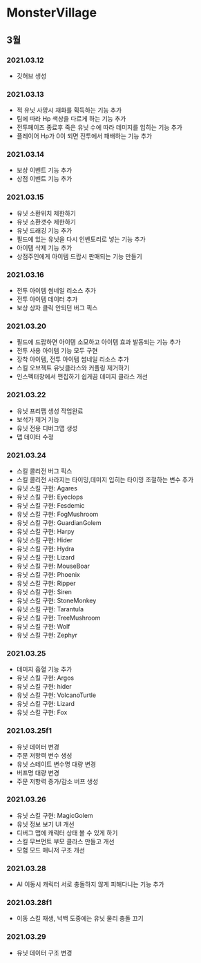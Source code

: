 # MonsterVillage
## 3월
### 2021.03.12
- 깃허브 생성

### 2021.03.13
- 적 유닛 사망시 재화를 획득하는 기능 추가
- 팀에 따라 Hp 색상을 다르게 하는 기능 추가
- 전투페이즈 종료후 죽은 유닛 수에 따라 데미지를 입히는 기능 추가
- 플레이어 Hp가 0이 되면 전투에서 패배하는 기능 추가

### 2021.03.14
- 보상 이벤트 기능 추가
- 상점 이벤트 기능 추가

### 2021.03.15
- 유닛 소환위치 제한하기
- 유닛 소환갯수 제한하기
- 유닛 드래깅 기능 추가
- 필드에 있는 유닛을 다시 인벤토리로 넣는 기능 추가
- 아이템 삭제 기능 추가
- 상점주인에게 아이템 드랍시 판매되는 기능 만들기

### 2021.03.16
- 전투 아이템 썸네일 리소스 추가
- 전투 아이템 데이터 추가
- 보상 상자 클릭 안되던 버그 픽스

### 2021.03.20
- 필드에 드랍하면 아이템 소모하고 아이템 효과 발동되는 기능 추가
- 전투 사용 아이템 기능 모두 구현
- 장착 아이템, 전투 아이템 썸네일 리소스 추가
- 스킬 오브젝트 유닛클라스와 커플링 제거하기
- 인스펙터창에서 편집하기 쉽게끔 데미지 클라스 개선

### 2021.03.22
- 유닛 프리팹 생성 작업완료
- 보석가 제거 기능
- 유닛 전용 디버그맵 생성
- 맵 데이터 수정

### 2021.03.24
- 스킬 콜리전 버그 픽스
- 스킬 콜리전 사라지는 타이밍,데미지 입히는 타이밍 조절하는 변수 추가
- 유닛 스킬 구현: Agares
- 유닛 스킬 구현: Eyeclops
- 유닛 스킬 구현: Fesdemic
- 유닛 스킬 구현: FogMushroom
- 유닛 스킬 구현: GuardianGolem
- 유닛 스킬 구현: Harpy
- 유닛 스킬 구현: Hider
- 유닛 스킬 구현: Hydra
- 유닛 스킬 구현: Lizard
- 유닛 스킬 구현: MouseBoar
- 유닛 스킬 구현: Phoenix
- 유닛 스킬 구현: Ripper
- 유닛 스킬 구현: Siren
- 유닛 스킬 구현: StoneMonkey
- 유닛 스킬 구현: Tarantula
- 유닛 스킬 구현: TreeMushroom
- 유닛 스킬 구현: Wolf
- 유닛 스킬 구현: Zephyr

### 2021.03.25
- 데미지 흡혈 기능 추가
- 유닛 스킬 구현: Argos
- 유닛 스킬 구현: hider
- 유닛 스킬 구현: VolcanoTurtle
- 유닛 스킬 구현: Lizard
- 유닛 스킬 구현: Fox

### 2021.03.25f1
- 유닛 데이터 변경
- 주문 저항력 변수 생성
- 유닛 스테이트 변수명 대량 변경
- 버프명 대량 변경
- 주문 저항력 증가/감소 버프 생성

### 2021.03.26
- 유닛 스킬 구현: MagicGolem
- 유닛 정보 보기 UI 개선
- 디버그 맵에 캐릭터 상태 볼 수 있게 하기
- 스킬 무브먼트 부모 클라스 만들고 개선
- 모험 모드 매니저 구조 개선

### 2021.03.28
- AI 이동시 캐릭터 서로 충돌하지 않게 피해다니는 기능 추가

### 2021.03.28f1
- 이동 스킬 재생, 넉백 도중에는 유닛 물리 충돌 끄기

### 2021.03.29
- 유닛 데이터 구조 변경